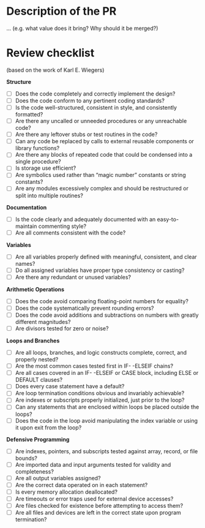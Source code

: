 # Description of the PR

... (e.g. what value does it bring? Why should it be merged?)

# Review checklist

(based on the work of Karl E. Wiegers)

**Structure**

- [ ] Does the code completely and correctly implement the design?
- [ ] Does the code conform to any pertinent coding standards?
- [ ] Is the code well-structured, consistent in style, and consistently formatted?
- [ ] Are there any uncalled or unneeded procedures or any unreachable code?
- [ ] Are there any leftover stubs or test routines in the code?
- [ ] Can any code be replaced by calls to external reusable components or library functions?
- [ ] Are there any blocks of repeated code that could be condensed into a single procedure?
- [ ] Is storage use efficient?
- [ ] Are symbolics used rather than “magic number” constants or string constants?
- [ ] Are any modules excessively complex and should be restructured or split into multiple routines?

**Documentation**

- [ ] Is the code clearly and adequately documented with an easy-to-maintain commenting style?
- [ ] Are all comments consistent with the code?

**Variables**

- [ ] Are all variables properly defined with meaningful, consistent, and clear names?
- [ ] Do all assigned variables have proper type consistency or casting?
- [ ] Are there any redundant or unused variables?

**Arithmetic Operations**

- [ ] Does the code avoid comparing floating-point numbers for equality?
- [ ] Does the code systematically prevent rounding errors?
- [ ] Does the code avoid additions and subtractions on numbers with greatly different magnitudes?
- [ ] Are divisors tested for zero or noise?

**Loops and Branches**

- [ ] Are all loops, branches, and logic constructs complete, correct, and properly nested?
- [ ] Are the most common cases tested first in IF- -ELSEIF chains?
- [ ] Are all cases covered in an IF- -ELSEIF or CASE block, including ELSE or DEFAULT clauses?
- [ ] Does every case statement have a default?
- [ ] Are loop termination conditions obvious and invariably achievable?
- [ ] Are indexes or subscripts properly initialized, just prior to the loop?
- [ ] Can any statements that are enclosed within loops be placed outside the loops?
- [ ] Does the code in the loop avoid manipulating the index variable or using it upon exit from the loop?

**Defensive Programming**

- [ ] Are indexes, pointers, and subscripts tested against array, record, or file bounds?
- [ ] Are imported data and input arguments tested for validity and completeness?
- [ ] Are all output variables assigned?
- [ ] Are the correct data operated on in each statement?
- [ ] Is every memory allocation deallocated?
- [ ] Are timeouts or error traps used for external device accesses?
- [ ] Are files checked for existence before attempting to access them?
- [ ] Are all files and devices are left in the correct state upon program termination?
